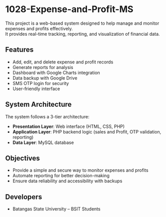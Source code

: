 # 1028-Expense-and-Profit-MS
This project is a web-based system designed to help manage and monitor expenses and profits effectively.  
It provides real-time tracking, reporting, and visualization of financial data.

## Features
- Add, edit, and delete expense and profit records
- Generate reports for analysis
- Dashboard with Google Charts integration
- Data backup with Google Drive
- SMS OTP login for security
- User-friendly interface

## System Architecture
The system follows a 3-tier architecture:
- **Presentation Layer**: Web interface (HTML, CSS, PHP)  
- **Application Layer**: PHP backend logic (sales and Profit, OTP validation, reporting)  
- **Data Layer**: MySQL database  

## Objectives
- Provide a simple and secure way to monitor expenses and profits  
- Automate reporting for better decision-making  
- Ensure data reliability and accessibility with backups  

## Developers
- Batangas State University – BSIT Students 
